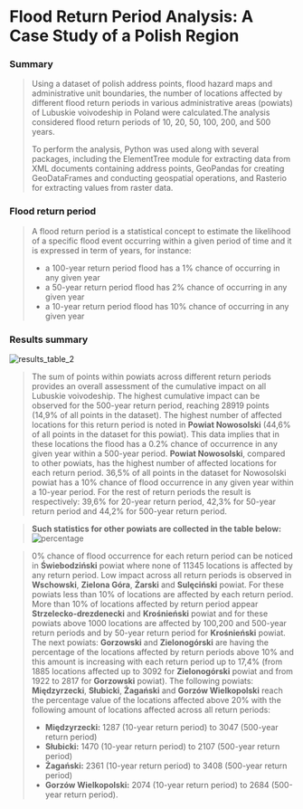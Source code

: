 # Flood Return Period Analysis: A Case Study of a Polish Region
### **Summary**
><p>Using a dataset of polish address points, flood hazard maps and administrative unit boundaries, the number of locations affected by different flood return periods in various administrative areas (powiats) of Lubuskie voivodeship in Poland were calculated.The analysis considered flood return periods of 10, 20, 50, 100, 200, and 500 years.</p>
><p>To perform the analysis, Python was used along with several packages, including the ElementTree module for extracting data from XML documents containing address points, GeoPandas for creating GeoDataFrames and conducting geospatial operations, and Rasterio for extracting values from raster data.</p>

### **Flood return period**
>A flood return period is a statistical concept to estimate the likelihood of a specific flood event occurring within a given period of time and it is expressed in term of years, for instance:
> - a 100-year return period flood has a 1% chance of occurring in any given year
> - a 50-year return period flood has 2% chance of occurring in any given year
> - a 10-year return period flood has 10% chance of occurring in any given year

### **Results summary**
![results_table_2](https://github.com/mkupisie/Flood_Return_Period_Analysis_A_Case_Study_of_a_Polish_Region/assets/130785524/f4aa6598-b401-4e44-a818-e9232422dbc3)

>The sum of points within powiats across different return periods provides an overall assessment of the cumulative impact on all Lubuskie voivodeship. The highest cumulative impact can be observed for the 500-year return period, reaching 28919 points (14,9% of all points in the dataset). The highest number of affected locations for this return period is noted in **Powiat Nowosolski** (44,6% of all points in the dataset for this powiat). This data implies that in these locations the flood has a 0.2% chance of  occurrence in any given year within a 500-year period. **Powiat Nowosolski**, compared to other powiats, has the highest number of affected locations for each return period. 36,5% of all points in the dataset for Nowosolski powiat has a 10% chance of flood occurrence in any given year within a 10-year period. For the rest of return periods the result is respectively: 39,6% for 20-year return period, 42,3% for 50-year return period and 44,2% for 500-year return period.


>**Such statistics for other powiats are collected in the table below:**
![percentage](https://github.com/mkupisie/Flood_Return_Period_Analysis_A_Case_Study_of_a_Polish_Region/assets/130785524/26684ca8-a42e-4543-b54c-eb8598a35fed)

>0% chance of flood occurrence for each return period can be noticed in **Świebodziński** powiat where none of 11345 locations is affected by any return period. Low impact across all return periods is observed in **Wschowski**, **Zielona Góra**, **Żarski** and **Sulęciński** powiat. For these powiats less than 10% of locations are affected by each return period. More than 10% of locations affected by return period appear **Strzelecko-drezdenecki** and **Krośnieński** powiat and for these powiats above 1000 locations are affected by 100,200 and 500-year return periods and by 50-year return period for **Krośnieński** powiat. The next powiats: **Gorzowski** and **Zielonogórski** are having the percentage of the locations affected by return periods above 10% and this amount is increasing with each return period up to 17,4% (from 1885 locations affected up to 3092 for **Zielonogórski** powiat and from 1922 to 2817 for **Gorzowski** powiat). 
The following powiats: **Międzyrzecki**, **Słubicki**, **Żagański** and **Gorzów Wielkopolski** reach the percentage value of the locations affected above 20% with the following amount of locations affected across all return periods:
>- **Międzyrzecki:** 1287 (10-year return period) to 3047 (500-year return period)
>- **Słubicki:** 1470 (10-year return period) to 2107 (500-year return period)
>- **Żagański:** 2361 (10-year return period) to 3408 (500-year return period)
>- **Gorzów Wielkopolski:** 2074 (10-year return period) to 2684 (500-year return period).


